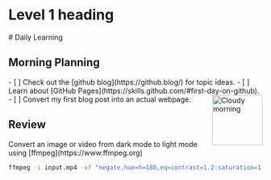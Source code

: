<h1> Level 1 heading </h1>
# Daily Learning
<h2> Morning Planning </h2> 
- [ ] Check out the [github blog](https://github.blog/) for topic ideas.
- [ ] Learn about [GitHub Pages](https://skills.github.com/#first-day-on-github).
- [ ] Convert my first blog post into an actual webpage.
<img alt="Cloudy morning" src="https://octodex.github.com/images/cloud.jpg" width="100" align="right">
<h2> Review </h2>
 Convert an image or video from dark mode to light mode using [ffmpeg](https://www.ffmpeg.org)

```bash
ffmpeg -i input.mp4 -vf "negate,hue=h=180,eq=contrast=1.2:saturation=1.1" output.mp4
```
